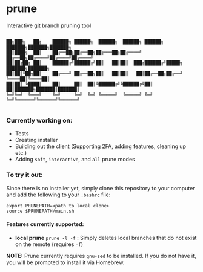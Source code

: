 # prune
Interactive git branch pruning tool


```

██╗███╗   ██╗    ██████╗ ██████╗  ██████╗  ██████╗ ██████╗ ███████╗███████╗███████╗
██║████╗  ██║    ██╔══██╗██╔══██╗██╔═══██╗██╔════╝ ██╔══██╗██╔════╝██╔════╝██╔════╝
██║██╔██╗ ██║    ██████╔╝██████╔╝██║   ██║██║  ███╗██████╔╝█████╗  ███████╗███████╗
██║██║╚██╗██║    ██╔═══╝ ██╔══██╗██║   ██║██║   ██║██╔══██╗██╔══╝  ╚════██║╚════██║
██║██║ ╚████║    ██║     ██║  ██║╚██████╔╝╚██████╔╝██║  ██║███████╗███████║███████║
╚═╝╚═╝  ╚═══╝    ╚═╝     ╚═╝  ╚═╝ ╚═════╝  ╚═════╝ ╚═╝  ╚═╝╚══════╝╚══════╝╚══════╝
                                                                                   

```

### Currently working on:
- Tests
- Creating installer
- Building out the client (Supporting 2FA, adding features, cleaning up etc.)
- Adding `soft`, `interactive`, and `all` prune modes

### To try it out:
Since there is no installer yet, simply clone this repository to your computer and add the following to your `.bashrc` file:

```
export PRUNEPATH=<path to local clone>
source $PRUNEPATH/main.sh
```

#### Features currently supported:
- **local prune** `prune -l -f` : Simply deletes local branches that do not exist on the remote (requires `-f`)

**NOTE:** Prune currently requires `gnu-sed` to be installed. If you do not have it, you will be prompted to install it via Homebrew.
